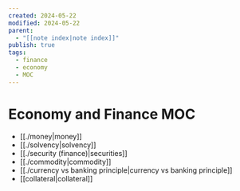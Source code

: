 ```yaml
---
created: 2024-05-22
modified: 2024-05-22
parent:
  - "[[note index|note index]]"
publish: true
tags:
  - finance
  - economy
  - MOC
---
```


# Economy and Finance MOC
- [[./money|money]]
- [[./solvency|solvency]]
- [[./security (finance)|securities]]
- [[./commodity|commodity]]
- [[./currency vs banking principle|currency vs banking principle]]
- [[collateral|collateral]]